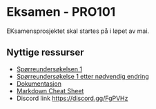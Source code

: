 # Eksamen - PRO101

EKsamensprosjektet skal startes på i løpet av mai.

## Nyttige ressurser 
* [Spørreundersøkelsen 1](https://docs.google.com/forms/d/15b7D72Gg4rgdub0f1uqU4CA9Ao_-V0SKcULedAaiVB8/edit)
* [Spørreundersøkelse 1 etter nødvendig endring](https://docs.google.com/forms/d/1UR7eo3kX0v_yvSnWNsZMbWUsGRVToseopP5vBos-1L8/edit)
* [Dokumentasjon](https://docs.google.com/document/d/1FUXLOJg794F6NIIu2mLVjFSWY7_rolldiPLHSG068us/edit)
* [Markdown Cheat Sheet](https://github.com/adam-p/markdown-here/wiki/Markdown-Cheatsheet#links)
* Discord link https://discord.gg/FgPVHz
